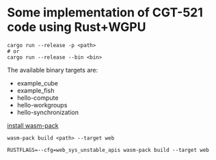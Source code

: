 # Some implementation of CGT-521 code using Rust+WGPU

```shell
cargo run --release -p <path>
# or
cargo run --release --bin <bin>
```

The available binary targets are:

- example_cube
- example_fish
- hello-compute
- hello-workgroups
- hello-synchronization

[install wasm-pack](https://rustwasm.github.io/wasm-pack/installer/)

```shell
wasm-pack build <path> --target web

RUSTFLAGS=--cfg=web_sys_unstable_apis wasm-pack build --target web
```
